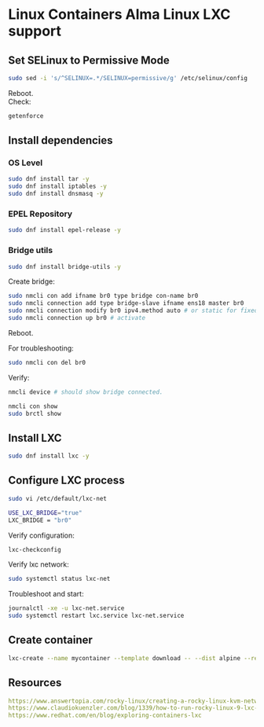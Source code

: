 # Linux Containers Alma Linux LXC support

## Set SELinux to Permissive Mode

```sh
sudo sed -i 's/^SELINUX=.*/SELINUX=permissive/g' /etc/selinux/config
```

Reboot.  
Check:

```sh
getenforce
```

## Install dependencies

### OS Level

```sh
sudo dnf install tar -y
sudo dnf install iptables -y
sudo dnf install dnsmasq -y
```

### EPEL Repository

```sh
sudo dnf install epel-release -y
```

### Bridge utils

```sh
sudo dnf install bridge-utils -y
```

Create bridge:

```sh
sudo nmcli con add ifname br0 type bridge con-name br0
sudo nmcli connection add type bridge-slave ifname ens18 master br0
sudo nmcli connection modify br0 ipv4.method auto # or static for fixed IP
sudo nmcli connection up br0 # activate
```

Reboot.  

For troubleshooting:

```sh
sudo nmcli con del br0
```

Verify:

```sh
nmcli device # should show bridge connected.

nmcli con show
sudo brctl show
```

## Install LXC

```sh
sudo dnf install lxc -y
```

## Configure LXC process

```sh
sudo vi /etc/default/lxc-net 

USE_LXC_BRIDGE="true"
LXC_BRIDGE = "br0"
```

Verify configuration:

```sh
lxc-checkconfig
```

Verify lxc network:

```sh
sudo systemctl status lxc-net
```

Troubleshoot and start:

```sh
journalctl -xe -u lxc-net.service
sudo systemctl restart lxc.service lxc-net.service
```

## Create container

```sh
lxc-create --name mycontainer --template download -- --dist alpine --release 3.19 --arch amd64
```

## Resources

```yaml
https://www.answertopia.com/rocky-linux/creating-a-rocky-linux-kvm-networked-bridge-interface/
https://www.claudiokuenzler.com/blog/1339/how-to-run-rocky-linux-9-lxc-container-fix-network-enable-epel-repositories
https://www.redhat.com/en/blog/exploring-containers-lxc
```